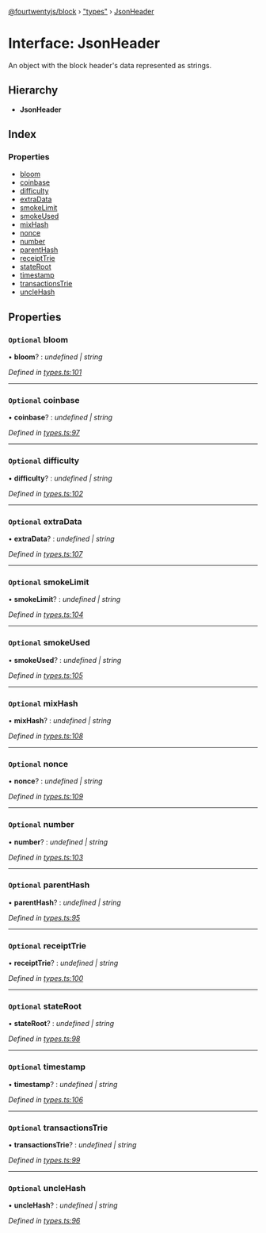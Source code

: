 [@fourtwentyjs/block](../README.md) › ["types"](../modules/_types_.md) › [JsonHeader](_types_.jsonheader.md)

# Interface: JsonHeader

An object with the block header's data represented as strings.

## Hierarchy

* **JsonHeader**

## Index

### Properties

* [bloom](_types_.jsonheader.md#optional-bloom)
* [coinbase](_types_.jsonheader.md#optional-coinbase)
* [difficulty](_types_.jsonheader.md#optional-difficulty)
* [extraData](_types_.jsonheader.md#optional-extradata)
* [smokeLimit](_types_.jsonheader.md#optional-smokelimit)
* [smokeUsed](_types_.jsonheader.md#optional-smokeused)
* [mixHash](_types_.jsonheader.md#optional-mixhash)
* [nonce](_types_.jsonheader.md#optional-nonce)
* [number](_types_.jsonheader.md#optional-number)
* [parentHash](_types_.jsonheader.md#optional-parenthash)
* [receiptTrie](_types_.jsonheader.md#optional-receipttrie)
* [stateRoot](_types_.jsonheader.md#optional-stateroot)
* [timestamp](_types_.jsonheader.md#optional-timestamp)
* [transactionsTrie](_types_.jsonheader.md#optional-transactionstrie)
* [uncleHash](_types_.jsonheader.md#optional-unclehash)

## Properties

### `Optional` bloom

• **bloom**? : *undefined | string*

*Defined in [types.ts:101](https://github.com/420integrated/fourtwentyjs-vm/blob/master/packages/block/src/types.ts#L101)*

___

### `Optional` coinbase

• **coinbase**? : *undefined | string*

*Defined in [types.ts:97](https://github.com/420integrated/fourtwentyjs-vm/blob/master/packages/block/src/types.ts#L97)*

___

### `Optional` difficulty

• **difficulty**? : *undefined | string*

*Defined in [types.ts:102](https://github.com/420integrated/fourtwentyjs-vm/blob/master/packages/block/src/types.ts#L102)*

___

### `Optional` extraData

• **extraData**? : *undefined | string*

*Defined in [types.ts:107](https://github.com/420integrated/fourtwentyjs-vm/blob/master/packages/block/src/types.ts#L107)*

___

### `Optional` smokeLimit

• **smokeLimit**? : *undefined | string*

*Defined in [types.ts:104](https://github.com/420integrated/fourtwentyjs-vm/blob/master/packages/block/src/types.ts#L104)*

___

### `Optional` smokeUsed

• **smokeUsed**? : *undefined | string*

*Defined in [types.ts:105](https://github.com/420integrated/fourtwentyjs-vm/blob/master/packages/block/src/types.ts#L105)*

___

### `Optional` mixHash

• **mixHash**? : *undefined | string*

*Defined in [types.ts:108](https://github.com/420integrated/fourtwentyjs-vm/blob/master/packages/block/src/types.ts#L108)*

___

### `Optional` nonce

• **nonce**? : *undefined | string*

*Defined in [types.ts:109](https://github.com/420integrated/fourtwentyjs-vm/blob/master/packages/block/src/types.ts#L109)*

___

### `Optional` number

• **number**? : *undefined | string*

*Defined in [types.ts:103](https://github.com/420integrated/fourtwentyjs-vm/blob/master/packages/block/src/types.ts#L103)*

___

### `Optional` parentHash

• **parentHash**? : *undefined | string*

*Defined in [types.ts:95](https://github.com/420integrated/fourtwentyjs-vm/blob/master/packages/block/src/types.ts#L95)*

___

### `Optional` receiptTrie

• **receiptTrie**? : *undefined | string*

*Defined in [types.ts:100](https://github.com/420integrated/fourtwentyjs-vm/blob/master/packages/block/src/types.ts#L100)*

___

### `Optional` stateRoot

• **stateRoot**? : *undefined | string*

*Defined in [types.ts:98](https://github.com/420integrated/fourtwentyjs-vm/blob/master/packages/block/src/types.ts#L98)*

___

### `Optional` timestamp

• **timestamp**? : *undefined | string*

*Defined in [types.ts:106](https://github.com/420integrated/fourtwentyjs-vm/blob/master/packages/block/src/types.ts#L106)*

___

### `Optional` transactionsTrie

• **transactionsTrie**? : *undefined | string*

*Defined in [types.ts:99](https://github.com/420integrated/fourtwentyjs-vm/blob/master/packages/block/src/types.ts#L99)*

___

### `Optional` uncleHash

• **uncleHash**? : *undefined | string*

*Defined in [types.ts:96](https://github.com/420integrated/fourtwentyjs-vm/blob/master/packages/block/src/types.ts#L96)*
